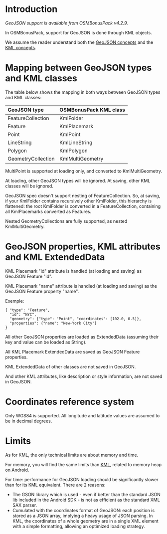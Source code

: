 

# Introduction #
_GeoJSON support is available from OSMBonusPack v4.2.9._

In OSMBonusPack, support for GeoJSON is done through KML objects.

We assume the reader understand both the [GeoJSON concepts](http://geojson.org/geojson-spec.html) and the [KML concepts](https://developers.google.com/kml/documentation/kmlreference).

# Mapping between GeoJSON types and KML classes #

The table below shows the mapping in both ways between GeoJSON types and KML classes:

| **GeoJSON type** | **OSMBonusPack KML class** |
|:-----------------|:---------------------------|
| FeatureCollection | KmlFolder                  |
| Feature          | KmlPlacemark               |
| Point            | KmlPoint                   |
| LineString       | KmlLineString              |
| Polygon          | KmlPolygon                 |
| GeometryCollection | KmlMultiGeometry           |

MultiPoint is supported at loading only, and converted to KmlMultiGeometry.

At loading, other GeoJSON types will be ignored.
At saving, other KML classes will be ignored.

GeoJSON spec doesn't support nesting of FeatureCollection.
So, at saving, if your KmlFolder contains recursively other KmlFolder, this hierarchy is flattened: the root KmlFolder is converted in a FeatureCollection, containing all KmlPlacemarks converted as Features.

Nested GeometryCollections are fully supported, as nested KmlMultiGeometry.

# GeoJSON properties, KML attributes and KML ExtendedData #

KML Placemark "id" attribute is handled (at loading and saving) as GeoJSON Feature "id".

KML Placemark "name" attribute is handled (at loading and saving) as the GeoJSON Feature property "name".

Exemple:
```
{ "type": "Feature",
  "id": "NYC",
  "geometry": {"type": "Point", "coordinates": [102.0, 0.5]},
  "properties": {"name": "New-York City"}
}
```

All other GeoJSON properties are loaded as ExtendedData (assuming their key and value can be loaded as String).

All KML Placemark ExtendedData are saved as GeoJSON Feature properties.

KML ExtendedData of other classes are not saved in GeoJSON.

And other KML attributes, like description or style information, are not saved in GeoJSON.

# Coordinates reference system #
Only WGS84 is supported. All longitude and latitude values are assumed to be in decimal degrees.

# Limits #
As for KML, the only technical limits are about memory and time.

For memory, you will find the same limits than [KML](KML.md), related to memory heap on Android.

For time: performance for GeoJSON loading should be significantly slower than for its KML equivalent. There are 2 reasons:
  * The GSON library which is used - even if better than the standard JSON lib included in the Android SDK - is not as efficient as the standard XML SAX parser.
  * Cumulated with the coordinates format of GeoJSON: each position is stored as a JSON array, implying a heavy usage of JSON parsing. In KML, the coordinates of a whole geometry are in a single XML element with a simple formatting, allowing an optimized loading strategy.